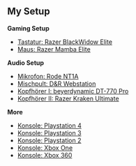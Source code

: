 <h2>My Setup</h2>

<b>Gaming Setup</b>
- <a href="https://amzn.to/2QnRcaV">Tastatur: Razer BlackWidow Elite</a>
- <a href="https://amzn.to/32ofrc9">Maus: Razer Mamba Elite</a>

<b>Audio Setup</b>
- <a href="https://www.thomann.de/de/rode_nt1a_complete_vocal_recording.htm">Mikrofon: Rode NT1A</a>
- <a href="https://www.thomann.de/de/dr_webstation.htm">Mischpult: D&R Webstation</a>
- <a href="https://www.thomann.de/de/beyerdynamic_dt770pro.htm">Kopfhörer I: beyerdynamic DT-770 Pro</a>
- <a href="https://amzn.to/2PRrkER">Kopfhörer II: Razer Kraken Ultimate</a>

<b>More</b>
- <a href="https://amzn.to/3tdRIa8">Konsole: Playstation 4</a>
- <a href="https://amzn.to/3uNT7EU">Konsole: Playstation 3</a>
- <a href="https://amzn.to/3sehOIT">Konsole: Playstation 2</a>
- <a href="https://amzn.to/3uJVwAk">Konsole: Xbox One</a>
- <a href="https://amzn.to/3wQIsLf">Konsole: Xbox 360</a>
